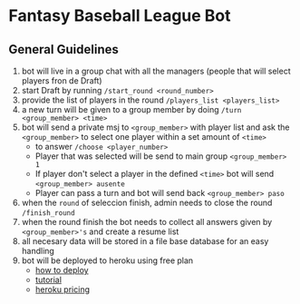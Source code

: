 # Fantasy Baseball League Bot

## General Guidelines

1. bot will live in a group chat with all the managers (people that will select players fron de Draft)
2. start Draft by running `/start_round <round_number>`
3. provide the list of players in the round `/players_list <players_list>`
4. a new turn will be given to a group member by doing `/turn <group_member> <time>`
5. bot will send a private msj to `<group_member>` with player list and ask the `<group_member>` to select one player within a set amount of `<time>`
   - to answer `/choose <player_number>`
   - Player that was selected will be send to main group `<group_member> 1`
   - If player don't select a player in the defined `<time>` bot will send `<group_member> ausente`
   - Player can pass a turn and bot will send back `<group_member> paso`
6. when the `round` of seleccion finish, admin needs to close the round `/finish_round`
7. when the round finish the bot needs to collect all answers given by `<group_member>'s` and create a resume list
8. all necesary data will be stored in a file base database for an easy handling
9. bot will be deployed to heroku using free plan
   - [how to deploy](https://github.com/ishan0445/telegraf-telegram-bot-deploy)
   - [tutorial](https://dev.to/ishan0445/deploy-telegram-bot-to-heroku-for-free-telegram-bot-development-part-5-3p29)
   - [heroku pricing](https://www.heroku.com/pricing)
